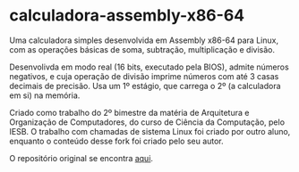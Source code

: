 # calculadora-assembly-x86-64

Uma calculadora simples desenvolvida em Assembly x86-64 para Linux, com as operações básicas de soma, subtração, multiplicação e divisão.

Desenvolivda em modo real (16 bits, executado pela BIOS), admite números negativos, e cuja operação de divisão imprime números com até 3 casas decimais de precisão. Usa um 1º estágio, que carrega o 2º (a calculadora em si) na memória.

Criado como trabalho do 2º bimestre da matéria de Arquitetura e Organização de Computadores, do curso de Ciência da Computação, pelo IESB. O trabalho com chamadas de sistema Linux foi criado por outro aluno, enquanto o conteúdo desse fork foi criado pelo seu autor.

O repositório original se encontra [aqui](https://github.com/regimarnegreiros/calculadora-assembly-x86-64).
